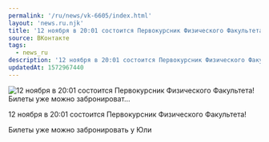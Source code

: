 ```yaml
---
permalink: '/ru/news/vk-6605/index.html'
layout: 'news.ru.njk'
title: '12 ноября в 20:01 состоится Первокурсник Физического Факультета!  Билеты уже можно забронироват'
source: ВКонтакте
tags:
  - news_ru
description: '12 ноября в 20:01 состоится Первокурсник Физического Факультета!  Билеты уже можно забронироват…'
updatedAt: 1572967440
---
```

![12 ноября в 20:01 состоится Первокурсник Физического Факультета!  Билеты уже можно забронироват…](https://sun9-57.userapi.com/impf/c857236/v857236032/344c0/2XEbXyzkjy8.jpg?size=771x1080&quality=96&proxy=1&sign=c02b83a903b48949a7a696a380e4ce70&c_uniq_tag=zd_vAoc7NDAP1vPio4m04-GpWki-V5elWlRW059AAvs&type=album)

12 ноября в 20:01 состоится Первокурсник Физического Факультета!

Билеты уже можно забронировать у Юли
